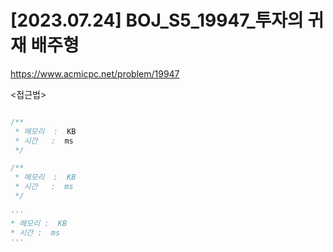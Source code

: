 #   [2023.07.24] BOJ_S5_19947_투자의 귀재 배주형
https://www.acmicpc.net/problem/19947

<접근법>

```
```




```java
/**
 * 메모리  :  KB
 * 시간   :  ms
 */
```



```js
/**
 * 메모리  :  KB
 * 시간   :  ms
 */
```




```python
'''
* 메모리 :  KB
* 시간 :  ms
'''
```
